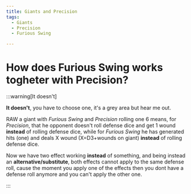 ```yaml
---
title: Giants and Precision
tags:
  - Giants
  - Precision
  - Furious Swing

---
```


# How does Furious Swing works togheter with Precision?


:::warning[It doesn't]

**It doesn't**, you have to choose one, it's a grey area but hear me out.


RAW a giant with *Furious Swing* and *Precision* rolling one 6 means, for *Precision*, that he opponent doesn't roll defense dice and get 1 wound **instead** of rolling defense dice, while for *Furious Swing* he has generated hits (one) and deals X wound (X=D3+wounds on giant) **instead** of rolling defense dice. 

Now we have two effect working **instead** of something, and being instead an **alternative/substitute**, both effects cannot apply to the same defense roll, cause the moment you apply one of the effects then you dont have a defense roll anymore and you can't apply the other one.

:::

